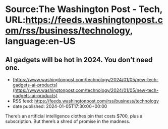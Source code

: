 # Source:The Washington Post - Tech, URL:https://feeds.washingtonpost.com/rss/business/technology, language:en-US

## AI gadgets will be hot in 2024. You don’t need one.
 - [https://www.washingtonpost.com/technology/2024/01/05/new-tech-gadgets-ai-products](https://www.washingtonpost.com/technology/2024/01/05/new-tech-gadgets-ai-products)
 - RSS feed: https://feeds.washingtonpost.com/rss/business/technology
 - date published: 2024-01-05T17:30:00+00:00

There’s an artificial intelligence clothes pin that costs $700, plus a subscription. But there’s a shred of promise in the madness.

